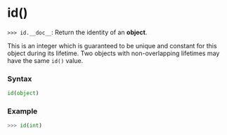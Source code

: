 # id()

`>>> id.__doc__`: Return the identity of an **object**.

This is an integer which is guaranteed to be unique and constant for this object during its lifetime. Two objects with non-overlapping lifetimes may have the same `id()` value.

### Syntax

```python
id(object)
```

### Example

```python
>>> id(int)
```
